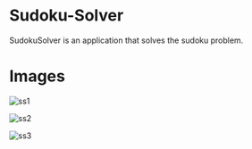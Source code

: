 Sudoku-Solver
=============
SudokuSolver is an application that solves the sudoku problem.

Images
======
![ss1](https://github.com/EvilSeven/Sudoku-Solver/raw/master/INFO/ss1.jpg)

![ss2](https://github.com/EvilSeven/Sudoku-Solver/raw/master/INFO/ss2.jpg)

![ss3](https://github.com/EvilSeven/Sudoku-Solver/raw/master/INFO/ss3.jpg)
